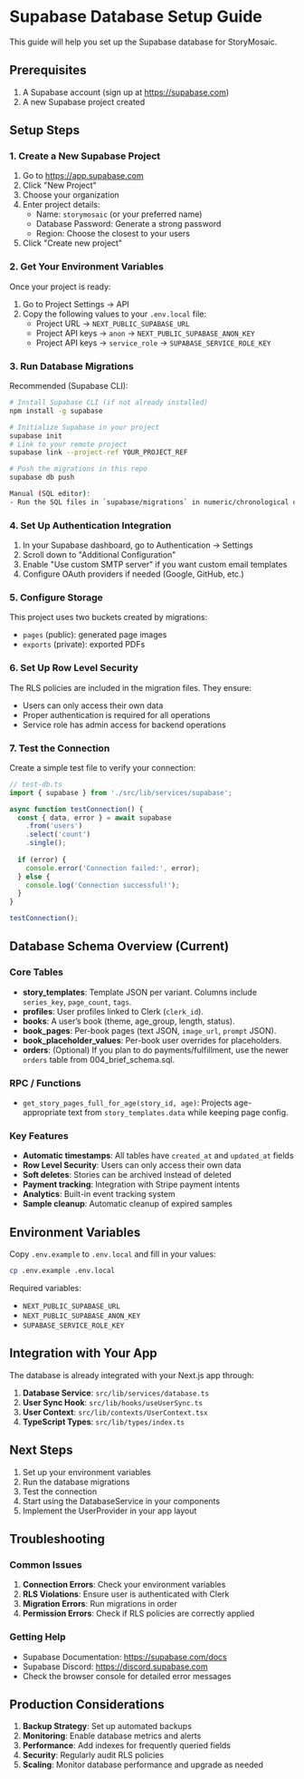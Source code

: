 # Supabase Database Setup Guide

This guide will help you set up the Supabase database for StoryMosaic.

## Prerequisites

1. A Supabase account (sign up at https://supabase.com)
2. A new Supabase project created

## Setup Steps

### 1. Create a New Supabase Project

1. Go to https://app.supabase.com
2. Click "New Project"
3. Choose your organization
4. Enter project details:
   - Name: `storymosaic` (or your preferred name)
   - Database Password: Generate a strong password
   - Region: Choose the closest to your users
5. Click "Create new project"

### 2. Get Your Environment Variables

Once your project is ready:

1. Go to Project Settings → API
2. Copy the following values to your `.env.local` file:
   - Project URL → `NEXT_PUBLIC_SUPABASE_URL`
   - Project API keys → `anon` → `NEXT_PUBLIC_SUPABASE_ANON_KEY`
   - Project API keys → `service_role` → `SUPABASE_SERVICE_ROLE_KEY`

### 3. Run Database Migrations

Recommended (Supabase CLI):

```bash
# Install Supabase CLI (if not already installed)
npm install -g supabase

# Initialize Supabase in your project
supabase init
# Link to your remote project
supabase link --project-ref YOUR_PROJECT_REF

# Push the migrations in this repo
supabase db push

Manual (SQL editor):
- Run the SQL files in `supabase/migrations` in numeric/chronological order.
```

### 4. Set Up Authentication Integration

1. In your Supabase dashboard, go to Authentication → Settings
2. Scroll down to "Additional Configuration"
3. Enable "Use custom SMTP server" if you want custom email templates
4. Configure OAuth providers if needed (Google, GitHub, etc.)

### 5. Configure Storage

This project uses two buckets created by migrations:
- `pages` (public): generated page images
- `exports` (private): exported PDFs

### 6. Set Up Row Level Security

The RLS policies are included in the migration files. They ensure:

- Users can only access their own data
- Proper authentication is required for all operations
- Service role has admin access for backend operations

### 7. Test the Connection

Create a simple test file to verify your connection:

```typescript
// test-db.ts
import { supabase } from './src/lib/services/supabase';

async function testConnection() {
  const { data, error } = await supabase
    .from('users')
    .select('count')
    .single();
    
  if (error) {
    console.error('Connection failed:', error);
  } else {
    console.log('Connection successful!');
  }
}

testConnection();
```

## Database Schema Overview (Current)

### Core Tables

- **story_templates**: Template JSON per variant. Columns include `series_key`, `page_count`, `tags`.
- **profiles**: User profiles linked to Clerk (`clerk_id`).
- **books**: A user’s book (theme, age_group, length, status).
- **book_pages**: Per-book pages (text JSON, `image_url`, `prompt` JSON).
- **book_placeholder_values**: Per-book user overrides for placeholders.
- **orders**: (Optional) If you plan to do payments/fulfillment, use the newer `orders` table from 004_brief_schema.sql.

### RPC / Functions

- `get_story_pages_full_for_age(story_id, age)`: Projects age-appropriate text from `story_templates.data` while keeping page config.

### Key Features

- **Automatic timestamps**: All tables have `created_at` and `updated_at` fields
- **Row Level Security**: Users can only access their own data
- **Soft deletes**: Stories can be archived instead of deleted
- **Payment tracking**: Integration with Stripe payment intents
- **Analytics**: Built-in event tracking system
- **Sample cleanup**: Automatic cleanup of expired samples

## Environment Variables

Copy `.env.example` to `.env.local` and fill in your values:

```bash
cp .env.example .env.local
```

Required variables:
- `NEXT_PUBLIC_SUPABASE_URL`
- `NEXT_PUBLIC_SUPABASE_ANON_KEY`
- `SUPABASE_SERVICE_ROLE_KEY`

## Integration with Your App

The database is already integrated with your Next.js app through:

1. **Database Service**: `src/lib/services/database.ts`
2. **User Sync Hook**: `src/lib/hooks/useUserSync.ts`
3. **User Context**: `src/lib/contexts/UserContext.tsx`
4. **TypeScript Types**: `src/lib/types/index.ts`

## Next Steps

1. Set up your environment variables
2. Run the database migrations
3. Test the connection
4. Start using the DatabaseService in your components
5. Implement the UserProvider in your app layout

## Troubleshooting

### Common Issues

1. **Connection Errors**: Check your environment variables
2. **RLS Violations**: Ensure user is authenticated with Clerk
3. **Migration Errors**: Run migrations in order
4. **Permission Errors**: Check if RLS policies are correctly applied

### Getting Help

- Supabase Documentation: https://supabase.com/docs
- Supabase Discord: https://discord.supabase.com
- Check the browser console for detailed error messages

## Production Considerations

1. **Backup Strategy**: Set up automated backups
2. **Monitoring**: Enable database metrics and alerts
3. **Performance**: Add indexes for frequently queried fields
4. **Security**: Regularly audit RLS policies
5. **Scaling**: Monitor database performance and upgrade as needed
